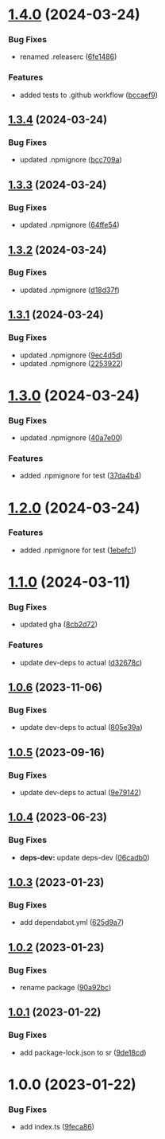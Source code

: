 # [1.4.0](https://github.com/JS-AK/example-automatic-deploy-ts-app-to-npm-with-scope/compare/v1.3.4...v1.4.0) (2024-03-24)


### Bug Fixes

* renamed .releaserc ([6fe1486](https://github.com/JS-AK/example-automatic-deploy-ts-app-to-npm-with-scope/commit/6fe1486d7ded5758a19aaac80bdbd5532159d2d8))


### Features

* added tests to .github workflow ([bccaef9](https://github.com/JS-AK/example-automatic-deploy-ts-app-to-npm-with-scope/commit/bccaef9be5e67802a53e8525977f98430aea2328))

## [1.3.4](https://github.com/JS-AK/example-automatic-deploy-ts-app-to-npm-with-scope/compare/v1.3.3...v1.3.4) (2024-03-24)


### Bug Fixes

* updated .npmignore ([bcc709a](https://github.com/JS-AK/example-automatic-deploy-ts-app-to-npm-with-scope/commit/bcc709a2f203ced059417f4fee8c79dac3f4f240))

## [1.3.3](https://github.com/JS-AK/example-automatic-deploy-ts-app-to-npm-with-scope/compare/v1.3.2...v1.3.3) (2024-03-24)


### Bug Fixes

* updated .npmignore ([64ffe54](https://github.com/JS-AK/example-automatic-deploy-ts-app-to-npm-with-scope/commit/64ffe548df7de29770d15f721c51486265d0761f))

## [1.3.2](https://github.com/JS-AK/example-automatic-deploy-ts-app-to-npm-with-scope/compare/v1.3.1...v1.3.2) (2024-03-24)


### Bug Fixes

* updated .npmignore ([d18d37f](https://github.com/JS-AK/example-automatic-deploy-ts-app-to-npm-with-scope/commit/d18d37f23ef83c40793e506da12102a771054e0c))

## [1.3.1](https://github.com/JS-AK/example-automatic-deploy-ts-app-to-npm-with-scope/compare/v1.3.0...v1.3.1) (2024-03-24)


### Bug Fixes

* updated .npmignore ([9ec4d5d](https://github.com/JS-AK/example-automatic-deploy-ts-app-to-npm-with-scope/commit/9ec4d5dac6a633a540126ce445275fdd1a932b53))
* updated .npmignore ([2253922](https://github.com/JS-AK/example-automatic-deploy-ts-app-to-npm-with-scope/commit/22539228150c249b0a1c03b00f8508c44c8b3441))

# [1.3.0](https://github.com/JS-AK/example-automatic-deploy-ts-app-to-npm-with-scope/compare/v1.2.0...v1.3.0) (2024-03-24)


### Bug Fixes

* updated .npmignore ([40a7e00](https://github.com/JS-AK/example-automatic-deploy-ts-app-to-npm-with-scope/commit/40a7e003728e2ad13f4474d3a5e6beaca1d3df14))


### Features

* added .npmignore for test ([37da4b4](https://github.com/JS-AK/example-automatic-deploy-ts-app-to-npm-with-scope/commit/37da4b406a03b59bd3796acdcc772f94990b9f00))

# [1.2.0](https://github.com/JS-AK/example-automatic-deploy-ts-app-to-npm-with-scope/compare/v1.1.0...v1.2.0) (2024-03-24)


### Features

* added .npmignore for test ([1ebefc1](https://github.com/JS-AK/example-automatic-deploy-ts-app-to-npm-with-scope/commit/1ebefc14462856faef29394fac9f8296024fc3b6))

# [1.1.0](https://github.com/JS-AK/example-automatic-deploy-ts-app-to-npm-with-scope/compare/v1.0.6...v1.1.0) (2024-03-11)


### Bug Fixes

* updated gha ([8cb2d72](https://github.com/JS-AK/example-automatic-deploy-ts-app-to-npm-with-scope/commit/8cb2d7212d01029910034ae5e7691f2e65219db3))


### Features

* update dev-deps to actual ([d32678c](https://github.com/JS-AK/example-automatic-deploy-ts-app-to-npm-with-scope/commit/d32678c2b33f45b6d780818abc743bafd78976d8))

## [1.0.6](https://github.com/JS-AK/example-automatic-deploy-ts-app-to-npm-with-scope/compare/v1.0.5...v1.0.6) (2023-11-06)


### Bug Fixes

* update dev-deps to actual ([805e39a](https://github.com/JS-AK/example-automatic-deploy-ts-app-to-npm-with-scope/commit/805e39ab6d9f25941e33bf5198a6b88a6eff5527))

## [1.0.5](https://github.com/JS-AK/example-automatic-deploy-ts-app-to-npm-with-scope/compare/v1.0.4...v1.0.5) (2023-09-16)


### Bug Fixes

* update dev-deps to actual ([9e79142](https://github.com/JS-AK/example-automatic-deploy-ts-app-to-npm-with-scope/commit/9e79142c41295fecb9548ef2f8684ee6aa4048f7))

## [1.0.4](https://github.com/JS-AK/example-automatic-deploy-ts-app-to-npm-with-scope/compare/v1.0.3...v1.0.4) (2023-06-23)


### Bug Fixes

* **deps-dev:** update deps-dev ([06cadb0](https://github.com/JS-AK/example-automatic-deploy-ts-app-to-npm-with-scope/commit/06cadb03ea0c7bcf3e418dc8c196b603b1621257))

## [1.0.3](https://github.com/JS-AK/example-automatic-deploy-ts-app-to-npm-with-scope/compare/v1.0.2...v1.0.3) (2023-01-23)


### Bug Fixes

* add dependabot.yml ([625d9a7](https://github.com/JS-AK/example-automatic-deploy-ts-app-to-npm-with-scope/commit/625d9a71bb4972705af08613a574ac9ac816cdad))

## [1.0.2](https://github.com/JS-AK/example-automatic-deploy-ts-app-to-npm-with-scope/compare/v1.0.1...v1.0.2) (2023-01-23)


### Bug Fixes

* rename package ([90a92bc](https://github.com/JS-AK/example-automatic-deploy-ts-app-to-npm-with-scope/commit/90a92bc47bbd6948a930000a970e8583fdf23877))

## [1.0.1](https://github.com/JS-AK/test-dep-44/compare/v1.0.0...v1.0.1) (2023-01-22)


### Bug Fixes

* add package-lock.json to sr ([9de18cd](https://github.com/JS-AK/test-dep-44/commit/9de18cd1c9d4d3651b932adcd06d3cd2ae97eed3))

# 1.0.0 (2023-01-22)


### Bug Fixes

* add index.ts ([9feca86](https://github.com/JS-AK/test-dep-44/commit/9feca8643b16a0211b344cf767debb01e9d6342f))
